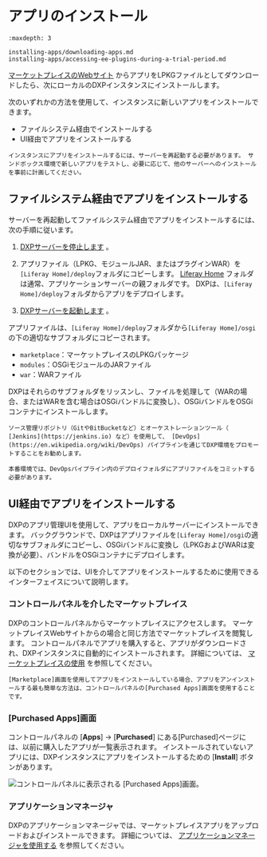 # アプリのインストール

```{toctree}
:maxdepth: 3

installing-apps/downloading-apps.md
installing-apps/accessing-ee-plugins-during-a-trial-period.md
```

[マーケットプレイスのWebサイト](https://web.liferay.com/marketplace) からアプリをLPKGファイルとしてダウンロードしたら、次にローカルのDXPインスタンスにインストールします。

次のいずれかの方法を使用して、インスタンスに新しいアプリをインストールできます。

  - ファイルシステム経由でインストールする
  - UI経由でアプリをインストールする

```{important}
インスタンスにアプリをインストールするには、サーバーを再起動する必要があります。 サンドボックス環境で新しいアプリをテストし、必要に応じて、他のサーバーへのインストールを事前に計画してください。
```

<a name="ファイルシステム経由でアプリをインストールする" />

## ファイルシステム経由でアプリをインストールする

サーバーを再起動してファイルシステム経由でアプリをインストールするには、次の手順に従います。

1.  [ DXPサーバーを停止します](../../installation-and-upgrades/installing-liferay/running-liferay-dxp-for-the-first-time.md#shutdown) 。

2.  アプリファイル（LPKG、モジュールJAR、またはプラグインWAR）を`[Liferay Home]/deploy`フォルダにコピーします。 [Liferay Home](../../installation-and-upgrades/reference/liferay-home.md) フォルダは通常、アプリケーションサーバーの親フォルダです。 DXPは、`[Liferay Home]/deploy`フォルダからアプリをデプロイします。

3.  [ DXPサーバーを起動します](../../installation-and-upgrades/installing-liferay/running-liferay-dxp-for-the-first-time.md#startup) 。

アプリファイルは、`[Liferay Home]/deploy`フォルダから`[Liferay Home]/osgi`の下の適切なサブフォルダにコピーされます。

  - `marketplace`：マーケットプレイスのLPKGパッケージ
  - `modules`：OSGiモジュールのJARファイル
  - `war`：WARファイル

DXPはそれらのサブフォルダをリッスンし、ファイルを処理して（WARの場合、またはWARを含む場合はOSGiバンドルに変換し）、OSGiバンドルをOSGiコンテナにインストールします。

```{note}
ソース管理リポジトリ（GitやBitBucketなど）とオーケストレーションツール（ [Jenkins](https://jenkins.io) など）を使用して、 [DevOps](https://en.wikipedia.org/wiki/DevOps) パイプラインを通じてDXP環境をプロモートすることをお勧めします。

本番環境では、DevOpsパイプライン内のデプロイフォルダにアプリファイルをコミットする必要があります。
```

<a name="ui経由でアプリをインストールする" />

## UI経由でアプリをインストールする

DXPのアプリ管理UIを使用して、アプリをローカルサーバーにインストールできます。 バックグラウンドで、DXPはアプリファイルを`[Liferay Home]/osgi`の適切なサブフォルダにコピーし、OSGiバンドルに変換し（LPKGおよびWARは変換が必要）、バンドルをOSGiコンテナにデプロイします。

以下のセクションでは、UIを介してアプリをインストールするために使用できるインターフェイスについて説明します。

### コントロールパネルを介したマーケットプレイス

DXPのコントロールパネルからマーケットプレイスにアクセスします。 マーケットプレイスWebサイトからの場合と同じ方法でマーケットプレイスを閲覧します。 コントロールパネルでアプリを購入すると、アプリがダウンロードされ、DXPインスタンスに自動的にインストールされます。 詳細については、 [マーケットプレイスの使用](./using-marketplace.md) を参照してください。

```{note}
[Marketplace]画面を使用してアプリをインストールしている場合、アプリをアンインストールする最も簡単な方法は、コントロールパネルの[Purchased Apps]画面を使用することです。
```

### [Purchased Apps]画面

コントロールパネルの [**Apps**] → [**Purchased**] にある[Purchased]ページには、以前に購入したアプリが一覧表示されます。 インストールされていないアプリには、DXPインスタンスにアプリをインストールするための [**Install**] ボタンがあります。

![コントロールパネルに表示される [Purchased Apps]画面。](./installing-apps/images/01.png)

### アプリケーションマネージャ

DXPのアプリケーションマネージャでは、マーケットプレイスアプリをアップロードおよびインストールできます。 詳細については、 [アプリケーションマネージャを使用する](./managing-apps/using-the-app-manager.md) を参照してください。
